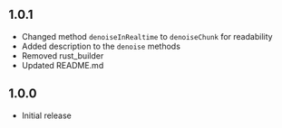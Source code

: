 ## 1.0.1

- Changed method `denoiseInRealtime` to `denoiseChunk` for readability
- Added description to the `denoise` methods
- Removed rust_builder
- Updated README.md

## 1.0.0

* Initial release